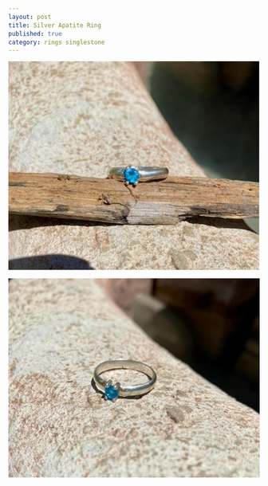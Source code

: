 ```yaml
---
layout: post
title: Silver Apatite Ring
published: true
category: rings singlestone
---
```

![halfround_silver_apatite_5.5.jpg](/images/jewelry/rings/halfround_silver_apatite_5.5.jpg)
<!--more-->
![halfround_silver_apatite_6.5-2.jpg](/images/jewelry/rings/halfround_silver_apatite_5.5-2.jpg)
